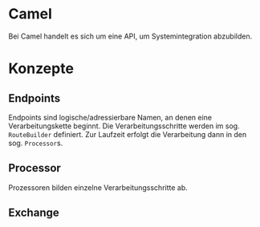 # Camel
Bei Camel handelt es sich um eine API, um Systemintegration abzubilden.

# Konzepte
## Endpoints
Endpoints sind logische/adressierbare Namen, an denen eine Verarbeitungskette beginnt. Die Verarbeitungsschritte werden im sog. `RouteBuilder` definiert. Zur Laufzeit erfolgt die Verarbeitung dann in den sog. `Processor`s. 

## Processor
Prozessoren bilden einzelne Verarbeitungsschritte ab.

## Exchange
